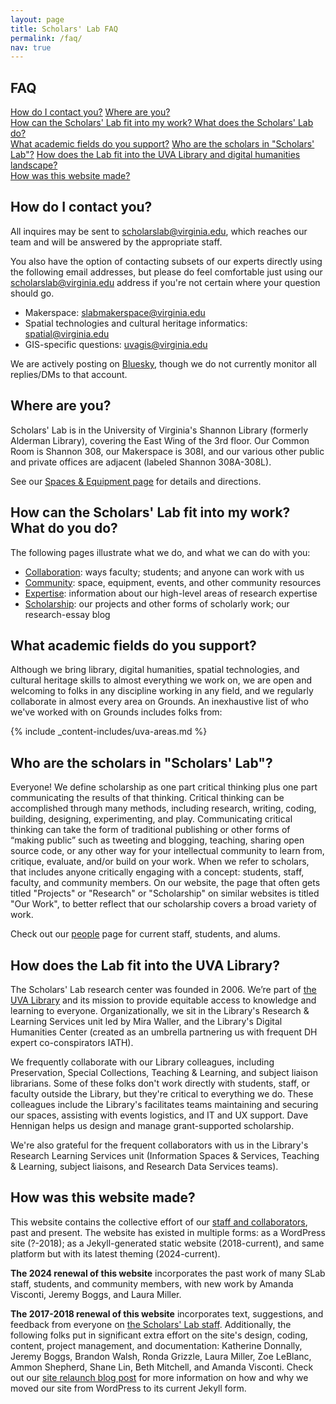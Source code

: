 ```yaml
---
layout: page
title: Scholars' Lab FAQ
permalink: /faq/
nav: true
---
```


## FAQ
<a href="#how-do-i-contact-you">How do I contact you?</a> 
<a href="#where-are-you">Where are you?</a>  
<a href="#how-can-the-scholars-lab-fit-into-my-work-what-do-you-do">How can the Scholars' Lab fit into my work? What does the Scholars' Lab do?</a>  
<a href="#what-academic-fields-do-you-support">What academic fields do you support?</a> 
<a href="#who-are-the-scholars-in-scholars-lab">Who are the scholars in "Scholars' Lab"?</a> 
<a href="#how-does-the-lab-fit-into-the-uva-library">How does the Lab fit into the UVA Library and digital humanities landscape?</a>  
<a href="#how-was-this-website-made">How was this website made?</a> 

## How do I contact you?
All inquires may be sent to [scholarslab@virginia.edu](mailto:scholarslab@virginia.edu), which reaches our team and will be answered by the appropriate staff.

You also have the option of contacting subsets of our experts directly using the following email addresses, but please do feel comfortable just using our [scholarslab@virginia.edu](mailto:scholarslab@virginia.edu) address if you're not certain where your question should go.
* Makerspace: [slabmakerspace@virginia.edu](mailto:slabmakerspace@virginia.edu)
* Spatial technologies and cultural heritage informatics: [spatial@virginia.edu](mailto:spatial@virginia.edu)
* GIS-specific questions: [uvagis@virginia.edu](mailto:uvagis@virginia.edu)

We are actively posting on [Bluesky](https://bsky.app/profile/scholarslab.bsky.social), though we do not currently monitor all replies/DMs to that account.

## Where are you?
Scholars' Lab is in the University of Virginia's Shannon Library (formerly Alderman Library), covering the East Wing of the 3rd floor. Our Common Room is Shannon 308, our Makerspace is 308I, and our various other public and private offices are adjacent (labeled Shannon 308A-308L). 

See our [Spaces & Equipment page](spaces-and-equipment) for details and directions.

## How can the Scholars' Lab fit into my work? What do you do?
The following pages illustrate what we do, and what we can do with you:
* [Collaboration](collaboration): ways faculty; students; and anyone can work with us
* [Community](community): space, equipment, events, and other community resources
* [Expertise](expertise): information about our high-level areas of research expertise
* [Scholarship](scholarship): our projects and other forms of scholarly work; our research-essay blog

## What academic fields do you support?
Although we bring library, digital humanities, spatial technologies, and cultural heritage skills to almost everything we work on, we are open and welcoming to folks in any discipline working in any field, and we regularly collaborate in almost every area on Grounds. An inexhaustive list of who we've worked with on Grounds includes folks from:

<!-- See /_includes/_content-includes for the editable file containing the list of places we've worked on campus-->
{% include _content-includes/uva-areas.md %}

## Who are the scholars in "Scholars' Lab"?
Everyone! We define scholarship as one part critical thinking plus one part communicating the results of that thinking. Critical thinking can be accomplished through many methods, including research, writing, coding, building, designing, experimenting, and play. Communicating critical thinking can take the form of traditional publishing or other forms of “making public” such as tweeting and blogging, teaching, sharing open source code, or any other way for your intellectual community to learn from, critique, evaluate, and/or build on your work. When we refer to scholars, that includes anyone critically engaging with a concept: students, staff, faculty, and community members. On our website, the page that often gets titled "Projects" or "Research" or "Scholarship" on similar websites is titled "Our Work", to better reflect that our scholarship covers a broad variety of work.

Check out our [people](/people/) page for current staff, students, and alums.

## How does the Lab fit into the UVA Library?
The Scholars' Lab research center was founded in 2006. We’re part of <a href="http://library.virginia.edu">the UVA Library</a> and its mission to provide equitable access to knowledge and learning to everyone. Organizationally, we sit in the Library's Research & Learning Services unit led by Mira Waller, and the Library's Digital Humanities Center (created as an umbrella partnering us with frequent DH expert co-conspirators IATH). 

We frequently collaborate with our Library colleagues, including Preservation, Special Collections, Teaching & Learning, and subject liaison librarians. Some of these folks don't work directly with students, staff, or faculty outside the Library, but they're critical to everything we do. These colleagues include the Library's facilitates teams maintaining and securing our spaces, assisting with events logistics, and IT and UX support. Dave Hennigan helps us design and manage grant-supported scholarship.

We're also grateful for the frequent collaborators with us in the Library's Research Learning Services unit (Information Spaces & Services, Teaching & Learning, subject liaisons, and Research Data Services teams).

## How was this website made?
This website contains the collective effort of our [staff and collaborators](/people), past and present. The website has existed in multiple forms: as a WordPress site (?-2018); as a Jekyll-generated static website (2018-current), and same platform but with its latest theming (2024-current).

**The 2024 renewal of this website** incorporates the past work of many SLab staff, students, and community members, with new work by Amanda Visconti, Jeremy Boggs, and Laura Miller.

**The 2017-2018 renewal of this website** incorporates text, suggestions, and feedback from everyone on [the Scholars' Lab staff](/people). Additionally, the following folks put in significant extra effort on the site's design, coding, content, project management, and documentation: Katherine Donnally, Jeremy Boggs, Brandon Walsh, Ronda Grizzle, Laura Miller, Zoe LeBlanc, Ammon Shepherd, Shane Lin, Beth Mitchell, and Amanda Visconti. Check out our [site relaunch blog post](/blog/site-relaunch) for more information on how and why we moved our site from WordPress to its current Jekyll form.